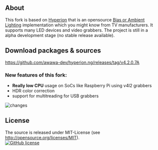 ## About 

This fork is based on [Hyperion](https://github.com/hyperion-project/hyperion.ng) that is an opensource [Bias or Ambient Lighting](https://en.wikipedia.org/wiki/Bias_lighting) implementation which you might know from TV manufacturers. It supports many LED devices and video grabbers. The project is still in a alpha development stage (no stable release available).

## Download packages & sources

https://github.com/awawa-dev/hyperion.ng/releases/tag/v4.2.0.7A

### New features of this fork:

* <b>Really low CPU</b> usage on SoCs like Raspberry Pi using v4l2 grabbers
* HDR color correction
* support for multitreading for USB grabbers

<img src='https://i.postimg.cc/RZnQtydk/changes.png' border='0' alt='changes'/>

## License
The source is released under MIT-License (see http://opensource.org/licenses/MIT).<br>
[![GitHub license](https://img.shields.io/badge/License-MIT-yellow.svg)](https://raw.githubusercontent.com/hyperion-project/hyperion.ng/master/LICENSE)
